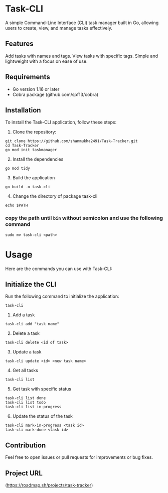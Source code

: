 # Task-CLI
A simple Command-Line Interface (CLI) task manager built in Go, allowing users to create, view, and manage tasks effectively.

## Features
Add tasks with names and tags.
View tasks with specific tags.
Simple and lightweight with a focus on ease of use.
## Requirements
* Go version 1.16 or later
* Cobra package (github.com/spf13/cobra)

## Installation
To install the Task-CLI application, follow these steps:
1. Clone the repository:
```
git clone https://github.com/shanmukha2491/Task-Tracker.git
cd Task-Tracker
go mod init taskmanager
```
2. Install the dependencies

```
go mod tidy
```

3. Build the application

```
go build -o task-cli
```
4. Change the directory of package task-cli

```
echo $PATH
```

### copy the path until `bin` without semicolon and use the following command

```
sudo mv task-cli <path>
```


# Usage
Here are the commands you can use with Task-CLI:

## Initialize the CLI
Run the following command to initialize the application:
```
task-cli
```

1. Add a task
```
task-cli add "task name"
```
2. Delete a task

```
task-cli delete <id of task>
```

3. Update a task
```
task-cli update <id> <new task name>
```
4. Get all tasks

```
task-cli list
```

5. Get task with specific status
```
task-cli list done
task-cli list todo
task-cli list in-progress
```
6. Update the status of the task
```
task-cli mark-in-progress <task id>
task-cli mark-done <task id>
```

## Contribution
Feel free to open issues or pull requests for improvements or bug fixes.
## Project URL

(https://roadmap.sh/projects/task-tracker)


